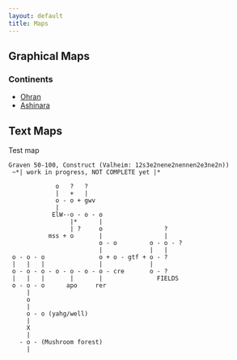 ```yaml
---
layout: default
title: Maps
---
```

## Graphical Maps
### Continents
* [Ohran](../images/BurningMUD_Orhan.jpg)<br>
* [Ashinara](../images/BurningMUD_Ashinara.jpg)

## Text Maps
Test map
```
Graven 50-100, Construct (Valheim: 12s3e2nene2nennen2e3ne2n))
 ~*| work in progress, NOT COMPLETE yet |*

             o   ?   ?
             |   +   |
             o - o + gwv
             |
            ElW--o - o - o
                 |*      |
                 | ?     o                 ?
           mss + o       |                 |
                         o - o         o - o - ?
                         |             |   |
 o - o - o               o + o - gtf + o - ?
 |   |   |               |             |
 o - o - o - o - o - o - o - cre       o - ?
 |   |   |       |       |               FIELDS
 o - o - o      apo     rer
     |
     o
     |
     o - o (yahg/well)
     |
     X
     |
   - o - (Mushroom forest)
     |
```